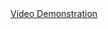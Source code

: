 <a href="https://drive.google.com/file/d/1RFs-YRhKBRjhWM7bFGy7HXGEUI13Qy1D/view?usp=sharing">
Video Demonstration
</a>
